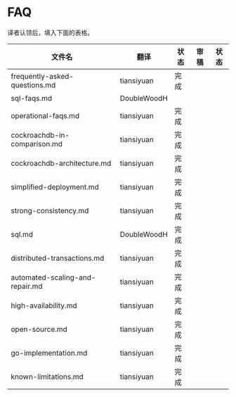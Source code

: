 # FAQ

译者认领后，填入下面的表格。

| 文件名                             | 翻译          | 状态   | 审稿   | 状态   |
| ------------------------------- | ----------- | ---- | ---- | ---- |
| frequently-asked-questions.md   | tiansiyuan  | 完成   |      |      |
| sql-faqs.md                     | DoubleWoodH |      |      |      |
| operational-faqs.md             | tiansiyuan  | 完成   |      |      |
| cockroachdb-in-comparison.md    | tiansiyuan  | 完成   |      |      |
| cockroachdb-architecture.md     | tiansiyuan  | 完成   |      |      |
| simplified-deployment.md        | tiansiyuan  | 完成   |      |      |
| strong-consistency.md           | tiansiyuan  | 完成   |      |      |
| sql.md                          | DoubleWoodH | 完成   |      |      |
| distributed-transactions.md     | tiansiyuan  | 完成   |      |      |
| automated-scaling-and-repair.md | tiansiyuan  | 完成   |      |      |
| high-availability.md            | tiansiyuan  | 完成   |      |      |
| open-source.md                  | tiansiyuan  | 完成   |      |      |
| go-implementation.md            | tiansiyuan  | 完成   |      |      |
| known-limitations.md            | tiansiyuan  | 完成   |      |      |